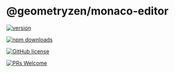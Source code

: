 # @geometryzen/monaco-editor

[![version](https://img.shields.io/npm/v/@geometryzen/monaco-editor.svg)](https://www.npmjs.com/package/@geometryzen/monaco-editor) 

[![npm downloads](https://img.shields.io/npm/dm/@geometryzen/monaco-editor.svg)](https://npm-stat.com/charts.html?package=@geometryzen/monaco-editor&from=2024-01-01)

[![GitHub license](https://img.shields.io/badge/license-MIT-blue.svg)](./LICENSE)

[![PRs Welcome](https://img.shields.io/badge/PRs-welcome-brightgreen.svg)](./CONTRIBUTING.md)
